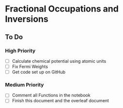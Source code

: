 # Fractional Occupations and Inversions
## To Do
### High Priority 
- [ ]  Calculate chemical potential using atomic units
- [ ]  Fix Fermi Weights
- [ ]  Get code set up on GitHub
### Medium Priority
- [ ]  Comment all Functions in the notebook
- [ ]  Finish this document and the overleaf document
